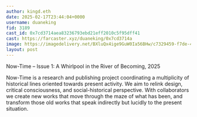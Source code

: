 ```yaml
---
author: kingd.eth
date: 2025-02-17T23:44:04+0000
username: duaneking
fid: 3189
cast_id: 0x7cd3714aea83236793ebd21eff2010c5f95dff41
cast: https://farcaster.xyz/duaneking/0x7cd3714a
image: https://imagedelivery.net/BXluQx4ige9GuW0Ia56BHw/c7329459-f7de-4a52-6081-35fbe7f9d200/original
layout: post
---
```


Now-Time – Issue 1: A Whirlpool in the River of Becoming, 2025

Now-Time is a research and publishing project coordinating a multiplicity of historical lines oriented towards present activity. We aim to relink design, critical consciousness, and social-historical perspective. With collaborators we create new works that move through the maze of what has been, and transform those old works that speak indirectly but lucidly to the present situation.

<img src='https://imagedelivery.net/BXluQx4ige9GuW0Ia56BHw/c7329459-f7de-4a52-6081-35fbe7f9d200/original' alt='' referrerpolicy='no-referrer'/>
